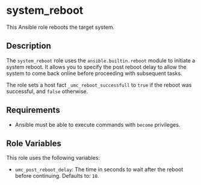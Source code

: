 # system_reboot

This Ansible role reboots the target system.

## Description

The `system_reboot` role uses the `ansible.builtin.reboot` module to initiate a system reboot. It allows you to specify the post reboot delay to allow the system to come back online before proceeding with subsequent tasks.

The role sets a host fact `_umc_reboot_successfull` to `true` if the reboot was successful, and `false` otherwise.

## Requirements

- Ansible must be able to execute commands with `become` privileges.

## Role Variables

This role uses the following variables:

- `umc_post_reboot_delay`: The time in seconds to wait after the reboot before continuing. Defaults to: `10`.
